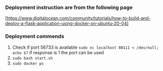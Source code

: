 ### Deployment instruction are from the following page 
[https://www.digitalocean.com/community/tutorials/how-to-build-and-deploy-a-flask-application-using-docker-on-ubuntu-20-04]

### Deployment commends 
1. Check if port 56733 is available `sudo nc localhost 80111 < /dev/null; echo $?` if response is 1 the port can be used
2. `sudo bash start.sh`
3. `sudo docker ps`